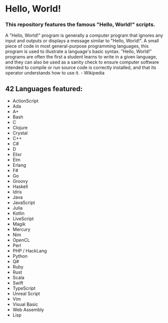 # Hello, World!

### This repository features the famous "Hello, World!" scripts.

A "Hello, World!" program is generally a computer program that ignores any input and outputs or displays a message similar to "Hello, World!". A small piece of code in most general-purpose programming languages, this program is used to illustrate a language's basic syntax. "Hello, World!" programs are often the first a student learns to write in a given language, and they can also be used as a sanity check to ensure computer software intended to compile or run source code is correctly installed, and that its operator understands how to use it. - Wikipedia

## 42 Languages featured:

- ActionScript
- Ada
- A+
- Bash
- C
- Clojure
- Crystal
- C++
- C#
- D
- Elixr
- Elm
- Erlang
- F#
- Go
- Groovy
- Haskell
- Idris
- Java
- JavaScript
- Julia
- Kotlin
- LiveScript
- Magik
- Mercury
- Nim
- OpenCL
- Perl
- PHP / HackLang
- Python
- Q#
- Ruby
- Rust
- Scala
- Swift
- TypeScript
- Unreal Script
- Vim
- Visual Basic
- Web Assembly
- Lisp
